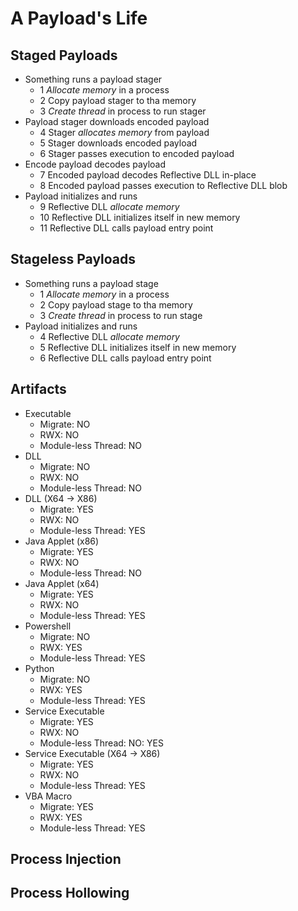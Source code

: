 # A Payload's Life

## Staged Payloads
- Something runs a payload stager
	- 1 *Allocate memory* in a process
	- 2 Copy payload stager to tha memory
	- 3 *Create thread* in process to run stager
- Payload stager downloads encoded payload
	- 4 Stager *allocates memory* from payload
	- 5 Stager downloads encoded payload
	- 6 Stager passes execution to encoded payload
- Encode payload decodes payload
	- 7 Encoded payload decodes Reflective DLL in-place
	- 8 Encoded payload passes execution to Reflective DLL blob
- Payload initializes and runs
	- 9 Reflective DLL *allocate memory*
	- 10 Reflective DLL initializes itself in new memory
	- 11 Reflective DLL calls payload entry point

## Stageless Payloads
- Something runs a payload stage
	- 1 *Allocate memory* in a process
	- 2 Copy payload stage to tha memory
	- 3 *Create thread* in process to run stage
- Payload initializes and runs
	- 4 Reflective DLL *allocate memory*
	- 5 Reflective DLL initializes itself in new memory
	- 6 Reflective DLL calls payload entry point


## Artifacts
- Executable
	- Migrate: NO
	- RWX: NO
	- Module-less Thread: NO
- DLL
	- Migrate: NO
	- RWX: NO
	- Module-less Thread: NO
- DLL (X64 -> X86)
	- Migrate: YES
	- RWX: NO
	- Module-less Thread: YES
- Java Applet (x86)
	- Migrate: YES
	- RWX: NO
	- Module-less Thread: NO
- Java Applet (x64)
	- Migrate: YES
	- RWX: NO
	- Module-less Thread: YES
- Powershell
	- Migrate: NO
	- RWX: YES
	- Module-less Thread: YES
- Python
	- Migrate: NO
	- RWX: YES
	- Module-less Thread: YES
- Service Executable
	- Migrate: YES
	- RWX: NO
	- Module-less Thread: NO: YES
- Service Executable (X64 -> X86)
	- Migrate: YES
	- RWX: NO
	- Module-less Thread: YES
- VBA Macro
	- Migrate: YES
	- RWX: YES
	- Module-less Thread: YES

## Process Injection


## Process Hollowing


